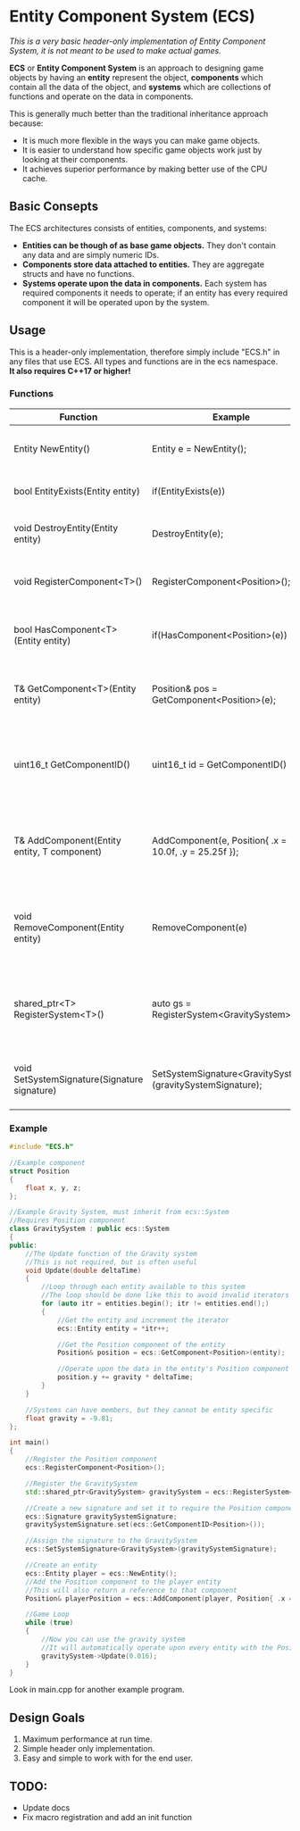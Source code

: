 # Entity Component System (ECS)

*This is a very basic header-only implementation of Entity Component System, it is not meant to be used to make actual games.*

**ECS** or **Entity Component System** is an approach to designing game objects by having an **entity** represent the object, **components** which contain all the data of the object, and **systems** which are collections of functions and operate on the data in components.

This is generally much better than the traditional inheritance approach because:
- It is much more flexible in the ways you can make game objects.
- It is easier to understand how specific game objects work just by looking at their components.
- It achieves superior performance by making better use of the CPU cache.

## Basic Consepts
The ECS architectures consists of entities, components, and systems:
- **Entities can be though of as base game objects.** They don't contain any data and are simply numeric IDs.
- **Components store data attached to entities.** They are aggregate structs and have no functions.
- **Systems operate upon the data in components.** Each system has required components it needs to operate; if an entity has every required component it will be operated upon by the system.

## Usage
This is a header-only implementation, therefore simply include "ECS.h" in any files that use ECS. All types and functions are in the ecs namespace.<br>
**It also requires C++17 or higher!**

### Functions
Function | Example | Description
---|---|---
Entity NewEntity() | Entity e = NewEntity(); | Creates a new entity with no components.
bool EntityExists(Entity entity) | if(EntityExists(e)) | Returns true if an entity exists.
void DestroyEntity(Entity entity) | DestroyEntity(e); | Deletes an entity along with all its components. 
void RegisterComponent\<T\>() | RegisterComponent\<Position\>(); | Registers an aggregate struct as a component.
bool HasComponent\<T\>(Entity entity) | if(HasComponent\<Position\>(e)) | Returns true if an entity has a component of type T.
T& GetComponent\<T\>(Entity entity) | Position& pos = GetComponent\<Position\>(e); | Get a reference to an entity's component of type T.
uint16_t GetComponentID<T>() | uint16_t id = GetComponentID<Position>() | Get the ID of a component. Used in setting system signatures.
T& AddComponent(Entity entity, T component) | AddComponent(e, Position{ .x = 10.0f, .y = 25.25f }); | Add a component to an Entity. Also returns a reference to that component.
void RemoveComponent<T>(Entity entity) | RemoveComponent<Position>(e) | Remove a component of type T from an entity and delete all its data.
shared_ptr\<T\> RegisterSystem\<T\>() | auto gs = RegisterSystem\<GravitySystem\>(); | Registers a class as a system for ECS, the class must inherit from System.
void SetSystemSignature(Signature signature) | SetSystemSignature\<GravitySystem\>(gravitySystemSignature); | Sets the signature of required components for a system.

### Example
```cpp
#include "ECS.h"

//Example component	
struct Position
{
    float x, y, z;
};

//Example Gravity System, must inherit from ecs::System
//Requires Position component
class GravitySystem : public ecs::System
{
public:
    //The Update function of the Gravity system
    //This is not required, but is often useful
    void Update(double deltaTime)
    {
        //Loop through each entity available to this system
        //The loop should be done like this to avoid invalid iterators when deleting entities
        for (auto itr = entities.begin(); itr != entities.end();)
        {
            //Get the entity and increment the iterator
            ecs::Entity entity = *itr++;

            //Get the Position component of the entity
            Position& position = ecs::GetComponent<Position>(entity);

            //Operate upon the data in the entity's Position component
            position.y += gravity * deltaTime;
        }
    }

    //Systems can have members, but they cannot be entity specific
    float gravity = -9.81;
};

int main()
{
    //Register the Position component
    ecs::RegisterComponent<Position>();

    //Register the GravitySystem
    std::shared_ptr<GravitySystem> gravitySystem = ecs::RegisterSystem<GravitySystem>();

    //Create a new signature and set it to require the Position component
    ecs::Signature gravitySystemSignature;
    gravitySystemSignature.set(ecs::GetComponentID<Position>());

    //Assign the signature to the GravitySystem
    ecs::SetSystemSignature<GravitySystem>(gravitySystemSignature);

    //Create an entity
    ecs::Entity player = ecs::NewEntity();
    //Add the Position component to the player entity
    //This will also return a reference to that component
    Position& playerPosition = ecs::AddComponent(player, Position{ .x = 10.0f, .y = 25.25f, .z = 0.0f});

    //Game Loop
    while (true)
    {
        //Now you can use the gravity system
        //It will automatically operate upon every entity with the Position component
        gravitySystem->Update(0.016);
    }
}
```

Look in main.cpp for another example program.

## Design Goals
1. Maximum performance at run time.
2. Simple header only implementation.
3. Easy and simple to work with for the end user.

## TODO:
- Update docs
- Fix macro registration and add an init function